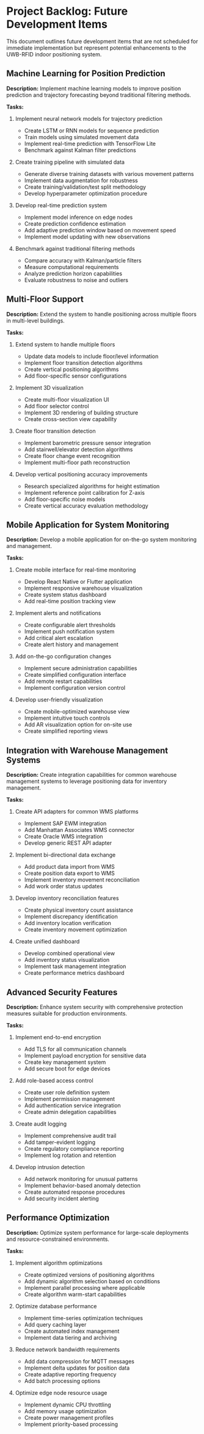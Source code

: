 # Project Backlog: Future Development Items

This document outlines future development items that are not scheduled for immediate implementation but represent potential enhancements to the UWB-RFID indoor positioning system.

## Machine Learning for Position Prediction

**Description:** Implement machine learning models to improve position prediction and trajectory forecasting beyond traditional filtering methods.

**Tasks:**
1. Implement neural network models for trajectory prediction
   - Create LSTM or RNN models for sequence prediction
   - Train models using simulated movement data
   - Implement real-time prediction with TensorFlow Lite
   - Benchmark against Kalman filter predictions

2. Create training pipeline with simulated data
   - Generate diverse training datasets with various movement patterns
   - Implement data augmentation for robustness
   - Create training/validation/test split methodology
   - Develop hyperparameter optimization procedure

3. Develop real-time prediction system
   - Implement model inference on edge nodes
   - Create prediction confidence estimation
   - Add adaptive prediction window based on movement speed
   - Implement model updating with new observations

4. Benchmark against traditional filtering methods
   - Compare accuracy with Kalman/particle filters
   - Measure computational requirements
   - Analyze prediction horizon capabilities
   - Evaluate robustness to noise and outliers

## Multi-Floor Support

**Description:** Extend the system to handle positioning across multiple floors in multi-level buildings.

**Tasks:**
1. Extend system to handle multiple floors
   - Update data models to include floor/level information
   - Implement floor transition detection algorithms
   - Create vertical positioning algorithms
   - Add floor-specific sensor configurations

2. Implement 3D visualization
   - Create multi-floor visualization UI
   - Add floor selector control
   - Implement 3D rendering of building structure
   - Create cross-section view capability

3. Create floor transition detection
   - Implement barometric pressure sensor integration
   - Add stairwell/elevator detection algorithms
   - Create floor change event recognition
   - Implement multi-floor path reconstruction

4. Develop vertical positioning accuracy improvements
   - Research specialized algorithms for height estimation
   - Implement reference point calibration for Z-axis
   - Add floor-specific noise models
   - Create vertical accuracy evaluation methodology

## Mobile Application for System Monitoring

**Description:** Develop a mobile application for on-the-go system monitoring and management.

**Tasks:**
1. Create mobile interface for real-time monitoring
   - Develop React Native or Flutter application
   - Implement responsive warehouse visualization
   - Create system status dashboard
   - Add real-time position tracking view

2. Implement alerts and notifications
   - Create configurable alert thresholds
   - Implement push notification system
   - Add critical alert escalation
   - Create alert history and management

3. Add on-the-go configuration changes
   - Implement secure administration capabilities
   - Create simplified configuration interface
   - Add remote restart capabilities
   - Implement configuration version control

4. Develop user-friendly visualization
   - Create mobile-optimized warehouse view
   - Implement intuitive touch controls
   - Add AR visualization option for on-site use
   - Create simplified reporting views

## Integration with Warehouse Management Systems

**Description:** Create integration capabilities for common warehouse management systems to leverage positioning data for inventory management.

**Tasks:**
1. Create API adapters for common WMS platforms
   - Implement SAP EWM integration
   - Add Manhattan Associates WMS connector
   - Create Oracle WMS integration
   - Develop generic REST API adapter

2. Implement bi-directional data exchange
   - Add product data import from WMS
   - Create position data export to WMS
   - Implement inventory movement reconciliation
   - Add work order status updates

3. Develop inventory reconciliation features
   - Create physical inventory count assistance
   - Implement discrepancy identification
   - Add inventory location verification
   - Create inventory movement optimization

4. Create unified dashboard
   - Develop combined operational view
   - Add inventory status visualization
   - Implement task management integration
   - Create performance metrics dashboard

## Advanced Security Features

**Description:** Enhance system security with comprehensive protection measures suitable for production environments.

**Tasks:**
1. Implement end-to-end encryption
   - Add TLS for all communication channels
   - Implement payload encryption for sensitive data
   - Create key management system
   - Add secure boot for edge devices

2. Add role-based access control
   - Create user role definition system
   - Implement permission management
   - Add authentication service integration
   - Create admin delegation capabilities

3. Create audit logging
   - Implement comprehensive audit trail
   - Add tamper-evident logging
   - Create regulatory compliance reporting
   - Implement log rotation and retention

4. Develop intrusion detection
   - Add network monitoring for unusual patterns
   - Implement behavior-based anomaly detection
   - Create automated response procedures
   - Add security incident alerting

## Performance Optimization

**Description:** Optimize system performance for large-scale deployments and resource-constrained environments.

**Tasks:**
1. Implement algorithm optimizations
   - Create optimized versions of positioning algorithms
   - Add dynamic algorithm selection based on conditions
   - Implement parallel processing where applicable
   - Create algorithm warm-start capabilities

2. Optimize database performance
   - Implement time-series optimization techniques
   - Add query caching layer
   - Create automated index management
   - Implement data tiering and archiving

3. Reduce network bandwidth requirements
   - Add data compression for MQTT messages
   - Implement delta updates for position data
   - Create adaptive reporting frequency
   - Add batch processing options

4. Optimize edge node resource usage
   - Implement dynamic CPU throttling
   - Add memory usage optimization
   - Create power management profiles
   - Implement priority-based processing
